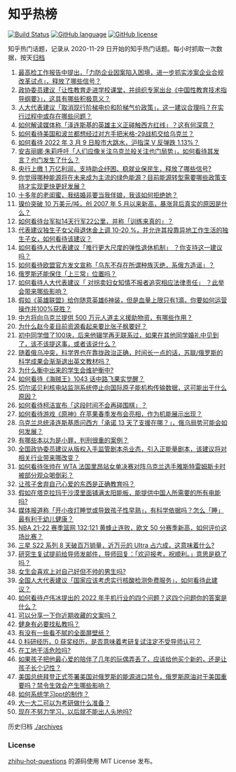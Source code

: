 # 知乎热榜
[![Build Status](https://github.com/ToWeLong/zhihu-hot-questions/workflows/CI/badge.svg)](https://github.com/ToWeLong/zhihu-hot-questions/actions)
[![GitHub language](https://img.shields.io/badge/language-golang-orange.svg)](https://golang.org/)
[![GitHub license](https://img.shields.io/github/license/ToWeLong/zhihu-hot-questions)](https://github.com/ToWeLong/zhihu-hot-questions/blob/main/LICENSE)

知乎热门话题，记录从 2020-11-29 日开始的知乎热门话题。每小时抓取一次数据，按天[归档](./archives)

<!-- BEGIN -->

1. [最高检工作报告中提出，「力防企业因案陷入困境，进一步抓实涉案企业合规改革试点」，释放了哪些信号？](https://www.zhihu.com/question/520734857)
1. [政协委员建议「让性教育走进学校课堂，并组织专家出台《中国性教育技术指导纲要》」，这具有哪些积极意义？](https://www.zhihu.com/question/520530136)
1. [人大代表建议「取消现行阶梯电价和阶梯气价政策」，这一建议合理吗？在实行过程中或存在哪些问题？](https://www.zhihu.com/question/520778261)
1. [如何解读媒体称「泽连斯基的英雄主义正碰触西方红线」？这有何深意？](https://www.zhihu.com/question/520781754)
1. [如何看待美国和波兰都想经过对方手把米格-29战机交给乌克兰？](https://www.zhihu.com/question/520871394)
1. [如何看待 2022 年 3 月 9 日股市大跳水，沪指深 V 反弹跌 1.13%？](https://www.zhihu.com/question/520900235)
1. [安吉丽娜·朱莉呼吁「人们应像关注乌克兰般关注也门局势」，如何看待其发言？也门发生了什么？](https://www.zhihu.com/question/520777327)
1. [央行上缴 1 万亿利润，支持助企纾困、稳就业保民生，释放了哪些信号?](https://www.zhihu.com/question/520818712)
1. [你觉得哪种能源将在未来成为主流的绿色能源？目前能源转型需要哪些政策支持才实现更快更好发展？](https://www.zhihu.com/question/520383009)
1. [十多年的老闺蜜，我结婚非要当我伴娘，我该如何拒绝她？](https://www.zhihu.com/question/347662624)
1. [镍价突破 10 万美元/吨，创 2007 年 5 月以来新高，暴涨背后真实的原因是什么？](https://www.zhihu.com/question/520719941)
1. [如何看待台军拟14天行军22公里，并称「训练来真的」？](https://www.zhihu.com/question/520871273)
1. [代表建议独生子女父母退休金上调 10-20 %，并允许其投靠异地工作生活的独生子女，如何看待该建议？](https://www.zhihu.com/question/520909285)
1. [如何看待人大代表建议「推行更大尺度的弹性退休机制」 ？你支持这一建议吗？](https://www.zhihu.com/question/520881306)
1. [如何看待欧盟官方发文宣称「乌东不存在所谓种族灭绝，系俄方造谣」？](https://www.zhihu.com/question/520721443)
1. [俄罗斯还能保住「上三常」位置吗？](https://www.zhihu.com/question/520235570)
1. [如何看待人大代表建议「 对拐卖妇女知情不报者追究相应法律责任」 ？此举会带来哪些影响？](https://www.zhihu.com/question/520764019)
1. [假如《英雄联盟》给你随意英雄6神装，但是血量上限只有1滴，你要如何运营操作并100%获胜？](https://www.zhihu.com/question/520577551)
1. [中方将向乌克兰提供 500 万元人道主义援助物资，有哪些作用？](https://www.zhihu.com/question/520948873)
1. [为什么赵今麦目前资源看起来要比张子枫要好？](https://www.zhihu.com/question/416545599)
1. [初中同学借了100块，后来他辍学再无联系过，如果在其他同学婚礼中见到了，该不该提这事，或者该说什么？](https://www.zhihu.com/question/520658458)
1. [随着俄乌冲突，科学界也在靠拢政治正确，时间长一点的话，苏联/俄罗斯的科学成果会渐渐退出英文教材吗？](https://www.zhihu.com/question/520040680)
1. [为什么衡中出来的学生会维护衡中?](https://www.zhihu.com/question/517429267)
1. [如何看待《海贼王》1043 话中路飞果实觉醒？](https://www.zhihu.com/question/520824729)
1. [切尔诺贝利核电站监测系统停止向国际原子能机构传输数据，这可能出于什么原因？](https://www.zhihu.com/question/520883840)
1. [如何看待柯洁宣布「这段时间不会再碰围棋」？](https://www.zhihu.com/question/519675781)
1. [如何看待游戏《原神》在苹果春季发布会亮相，作为机能展示出现？](https://www.zhihu.com/question/520897446)
1. [乌克兰总统泽连斯基质问西方「承诺 13 天了支援在哪？」，俄乌局势可能会如何发展？](https://www.zhihu.com/question/520930511)
1. [有哪些本以为是小罪，判刑很重的案例？](https://www.zhihu.com/question/511227416)
1. [全国政协委员建议从版权入手监管剧本杀业态，引入正能量剧本，该建议将对相关行业带来哪改变？](https://www.zhihu.com/question/520874533)
1. [如何看待张帅在 WTA 法国里昂站女单决赛对阵乌克兰选手雅斯特雷姆斯卡时被部分观众喝倒彩？](https://www.zhihu.com/question/520715553)
1. [让孩子舍弃自己心爱的东西是正确教育吗？](https://www.zhihu.com/question/277536675)
1. [假如在塔克拉玛干沙漠里面铺满太阳能板，能提供中国人所需要的所有电能吗?](https://www.zhihu.com/question/508345853)
1. [媒体报道称「开小夜灯睡觉或导致孩子性早熟」，有科学依据吗？怎么「睡」最有利于幼儿健康？](https://www.zhihu.com/question/519960092)
1. [NBA 21-22 赛季篮网 132:121 黄蜂止连败，欧文 50 分赛季新高，如何评价这场比赛？](https://www.zhihu.com/question/520867978)
1. [三星 S22 系列 8 天破百万销量，近万元的 UItra 占六成，这意味着什么?](https://www.zhihu.com/question/520515916)
1. [研究生复试提前给导师发邮件，导师回复：「欢迎报考，祝顺利。」意思是稳了吗？](https://www.zhihu.com/question/389701976)
1. [女生会喜欢上对自己好但不帅的男生吗?](https://www.zhihu.com/question/513687546)
1. [全国人大代表建议「国家应该考虑实行核酸检测免费服务」，如何看待此建议？](https://www.zhihu.com/question/520892980)
1. [如何看待卢伟冰提出的 2022 年手机行业的四个问题？这四个问题你的答案是什么？](https://www.zhihu.com/question/520637443)
1. [可以分享一下你近期收藏的文案吗？](https://www.zhihu.com/question/469650894)
1. [健身有必要找私教吗？](https://www.zhihu.com/question/516938466)
1. [有没有一些看不腻的全面屏壁纸？](https://www.zhihu.com/question/459158372)
1. [0 科研经历，0 获奖经历，是否意味着考研复试注定不受导师认可？](https://www.zhihu.com/question/520700976)
1. [在工地干活危险吗?](https://www.zhihu.com/question/457485397)
1. [如果孩子把他最心爱的陪伴了几年的玩偶弄丢了，应该给他买个新的，还是让孩子长个记性？](https://www.zhihu.com/question/515264590)
1. [美国总统拜登正式签署美国对俄罗斯的能源进口禁令，俄罗斯原油对于美国重要吗？禁令生效会产生哪些影响？](https://www.zhihu.com/question/520526751)
1. [如何系统学习ppt的制作？](https://www.zhihu.com/question/31562630)
1. [大一大二可以为考研做什么准备？](https://www.zhihu.com/question/59611334)
1. [现在不努力学习，以后就不能出人头地吗?](https://www.zhihu.com/question/520167850)

<!-- END -->

历史归档 [./archives](./archives)


### License
[zhihu-hot-questions](https://github.com/towelong/zhihu-hot-questions) 的源码使用 MIT License 发布。